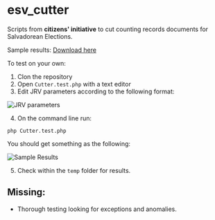# esv_cutter

Scripts from **citizens' initiative** to cut counting records documents for Salvadorean Elections.


Sample results: [Download here](https://www.dropbox.com/s/2qugxn93q3f69n3/jrv_01415.zip?dl=0) 


To test on your own:

1. Clon the repository
2. Open `Cutter.test.php` with a text editor
3. Edit JRV parameters according to the following format:

![JRV parameters](http://i.snag.gy/9H1VJ.jpg "JRV parameters")

4. On the command line run:

`php Cutter.test.php`

You should get something as the following:

![Sample Results](http://i.snag.gy/W1LV4.jpg "Sample result")

5. Check within the `temp` folder for results.


## Missing:

- Thorough testing looking for exceptions and anomalies.
